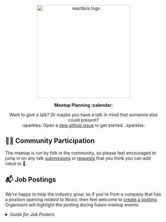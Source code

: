 <p align="center">
  <img alt="reactbris logo" width="300px" src="https://reactbris.org/assets/logo.svg" />
</p>

<p align="center">
  <strong>Meetup Planning :calendar:</strong>
</p>


<p align="center">
  Want to give a talk? Or maybe you have a talk in mind that someone else could present?<br />:sparkles: Open a <a title="Create a github issue" href="https://github.com/reactbris/meetup/issues/new/choose">new github issue</a> to get started. :sparkles:
</p>

## :rainbow_flag: Community Participation

The meetup is run by folk in the community, so please feel encouraged to jump in on any talk [submissions](https://github.com/reactbris/meetup/issues?q=is%3Aissue+is%3Aopen+sort%3Aupdated-desc+label%3A%22talk+volunteered%22) or [requests](https://github.com/reactbris/meetup/issues?q=is%3Aissue+is%3Aopen+sort%3Aupdated-desc+label%3A%22talk+request%22) that you think you can add value to :pray:.

## :mailbox_with_mail: Job Postings

We're happy to help the industry grow, so if you're from a company that has a position opening _related to React_, then feel welcome to [create a posting](https://github.com/reactbris/meetup/issues/new/choose). Organisers will highlight the posting during future meetup events.

<details>
  <summary><em>Guide for Job Posters</em></summary>

<br>

> ReactBris **does** accomodate **transparent **job postings**. :thumbsup:  
> ReactBris **doesn't** accomodate **opaque or vague recruitment**. :thumbsdown:

## :gem: "Transparent" Job Postings

**Disclose** the organisation name behind the job.

### Examples

#### Good :thumbsup:: Deliberate company name disclosure and job details

_These are provided as examples, they're pretty sweet, but we aren't attributed to the companies :)._

* [Front End Developer at ABC News](https://github.com/BrisJS/meetups/issues/267)
* [Senior Software Engineer at Stacktrace](https://github.com/BrisJS/meetups/issues/269)

#### No good :no_entry_sign:: "Opaque" or "vague" recruitment messages

_These show a distinct disconnect from the community, which we're not about :)._

> "Hey all, I am looking for a frontend developer with react experience. Kindly check ( recruit.biz/developer-catch-all ) for more details."

> "Hey Peeps,Full Stack role available. Stack Laravel/React. Min 3 years commercial exp with PHP. email smith@recruit.biz thanks"

## 📖 Where to post?

On our `reactbris/meetups` github repo, as new Issues!

Choose the "[Job Posting](https://github.com/reactbris/meetup/issues/new/choose)" option from our [Issue Templates](https://github.com/reactbris/meetup/issues/new/choose).

## 😬 Expectations on Meetup.com

No job posting in the Discussions section of Meetup.com! This is a community-stuff only section.

The meetup organisers **will** take down job ads from Discussions. 👈

</details>
